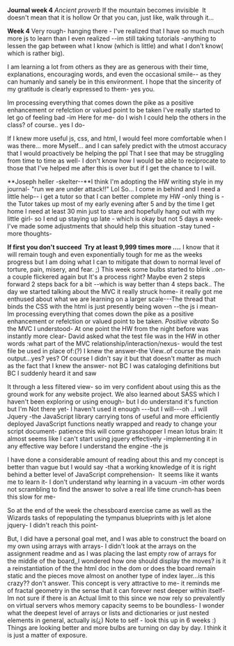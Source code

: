 
**Journal week 4**
_Ancient proverb_
If the mountain becomes invisible 
It doesn't mean that it is hollow
Or that you can, just like, walk through it...

**Week 4**
Very rough- hanging there - I've realized that I have so much much more js to learn than I even realized --im still taking tutorials -anything to lessen the gap between what I know (which is little) and what I don't know( which is rather big).

I am learning a lot from others as they are as generous with their time, explanations, encouraging words, and even the occasional smile-- as they can humanly and sanely be in this environment.
I hope that the sincerity of my gratitude is clearly expressed to them- yes you.


Im processing everything that comes down the pike as a positive enhancement or refelction or valued point to be taken I've really started to let go of feeling bad -im
Here for me- do I wish I could help the others in the class? of course.. yes I do- 

If I knew more useful js, css, and html, I would feel more comfortable when I was there... more
Myself... and I can safely predict with the utmost accuracy that I would proactively be helping the ppl
That I see that may be struggling from time to time as well- I don't know how
I would be able to reciprocate to those that I've helped me after this is over but if I get the chance to I will.

**Joseph heller -skelter--**I think I'm adopting the HW writing style in my journal- "run we are under attack!!" Lol
So... I come in behind and I need a little help-- i get a tutor so that I can better complete my HW -only thing is -the Tutor takes up most of my early evening after 5 and by the time I get home I need at least 30 min just to stare and hopefully hang out with my little girl- so I end up staying up late - which is okay but not 5 days a week- I've made some adjustments that should help this situation -stay tuned -
more thoughts-

**If first you don't succeed 
Try at least 9,999 times more ....**
<break>
I know that it will remain tough and even exponentially tough for me as the weeks progress but I am doing what I can to mitigate that down to normal level of torture, pain, misery, and fear. ;)
This week some bulbs started to blink ..on- a couple flickered again but It's a process right?
Maybe even 2 steps forward 2 steps back for a bit --which is way better than 4 steps back..
The day we started talking about the MVC it really struck home- it really got me enthused about what we are learning on a larger scale---The thread that binds the CSS with the html is just presently being woven --the js i mean-
Im processing everything that comes down the pike as a positive enhancement or refelction or valued point to be taken.
<break>
_Positive vibrato_
So the MVC I understood-
At one point the HW from the night before was instantly more clear- David asked what the test file was in the HW in other words :what part of the MVC relationship/interaction/nexus- would the test file be used in place of:(?) I knew the answer-the View..of course the main output...yes? yes?
Of course I didn't say it but that doesn't matter as much as the fact that I knew the answer- not BC I was cataloging definitions but BC I suddenly heard it and saw

It through a less filtered view- so im very confident about using this as the ground work for any website project. 
We also learned about SASS which I haven't been exploring or using enough- but I do understand it's function but I'm
Not there yet- I haven't used it enough ---but I will---oh ..I will
<break>
Jquery -the JavaScript library carrying tons of useful and more efficiently deployed JavaScript functions neatly wrapped and ready to change your script document- patience this will come grasshopper I mean lotus brain:
It almost seems like I can't start using jquery effectively -implementing it in any effective way before I understand the engine -the js

I have done a considerable amount of reading about this and my concept is better than vague but I would say -that a working knowledge of it is right behind a better level of JavaScript comprehension- 
It seems like it wants me to learn it- I don't understand why learning in a vacuum -im other words not scrambling to find the answer to solve a real life time crunch-has been this slow for me- 
<break>

So at the end of the week the chessboard exercise came as well as the Wizards tasks of repopulating the tympanus blueprints with js let alone jquery- I didn't reach this point-
<break>

But, I did have a personal goal met, and I was able to construct the board on my own using arrays with arrays-
I didn't look at the arrays on the assignment readme and as I was placing the last empty row of arrays for the middle of the board,,I wondered how one should display the moves? is it a reinstantiation of the the html doc in the dom or does the board remain static and the pieces move almost on another type of index layer...is this crazy?? don't answer.
This concept is very attractive to me- it reminds me of fractal geometry in the sense that it can forever nest deeper within itself-
Im not sure if there is an Actual limit to this since we now rely so prevalently on virtual servers whos memory capacity seems to be boundless- I wonder what the deepest level of arrays or lists and dictionaries or just nested elements in general, actually is(¿)
Note to self - look this up in 6 weeks :)
Things are looking better and more bulbs are turning on day by day. I think it is just a matter of exposure.
